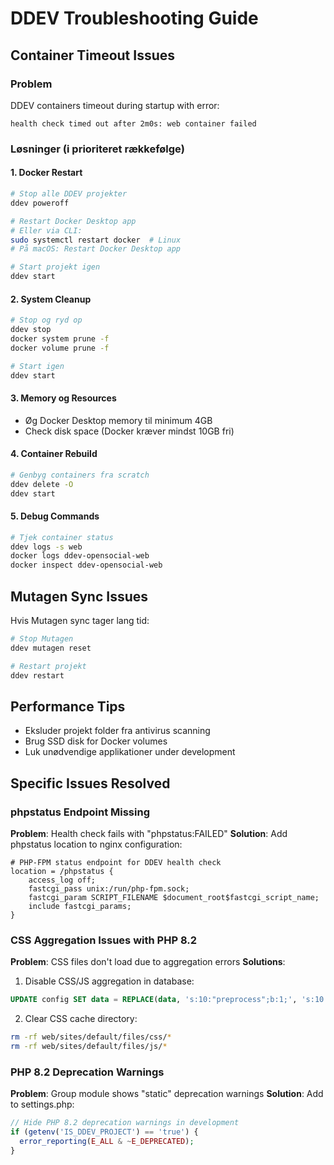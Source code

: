 # DDEV Troubleshooting Guide

## Container Timeout Issues

### Problem
DDEV containers timeout during startup with error:
```
health check timed out after 2m0s: web container failed
```

### Løsninger (i prioriteret rækkefølge)

#### 1. Docker Restart
```bash
# Stop alle DDEV projekter
ddev poweroff

# Restart Docker Desktop app
# Eller via CLI:
sudo systemctl restart docker  # Linux
# På macOS: Restart Docker Desktop app

# Start projekt igen
ddev start
```

#### 2. System Cleanup
```bash
# Stop og ryd op
ddev stop
docker system prune -f
docker volume prune -f

# Start igen
ddev start
```

#### 3. Memory og Resources
- Øg Docker Desktop memory til minimum 4GB
- Check disk space (Docker kræver mindst 10GB fri)

#### 4. Container Rebuild
```bash
# Genbyg containers fra scratch
ddev delete -O
ddev start
```

#### 5. Debug Commands
```bash
# Tjek container status
ddev logs -s web
docker logs ddev-opensocial-web
docker inspect ddev-opensocial-web
```

## Mutagen Sync Issues

Hvis Mutagen sync tager lang tid:
```bash
# Stop Mutagen
ddev mutagen reset

# Restart projekt
ddev restart
```

## Performance Tips

- Eksluder projekt folder fra antivirus scanning
- Brug SSD disk for Docker volumes
- Luk unødvendige applikationer under development

## Specific Issues Resolved

### phpstatus Endpoint Missing
**Problem**: Health check fails with "phpstatus:FAILED"
**Solution**: Add phpstatus location to nginx configuration:

```nginx
# PHP-FPM status endpoint for DDEV health check
location = /phpstatus {
    access_log off;
    fastcgi_pass unix:/run/php-fpm.sock;
    fastcgi_param SCRIPT_FILENAME $document_root$fastcgi_script_name;
    include fastcgi_params;
}
```

### CSS Aggregation Issues with PHP 8.2
**Problem**: CSS files don't load due to aggregation errors
**Solutions**:
1. Disable CSS/JS aggregation in database:
```sql
UPDATE config SET data = REPLACE(data, 's:10:"preprocess";b:1;', 's:10:"preprocess";b:0;') WHERE name = 'system.performance';
```

2. Clear CSS cache directory:
```bash
rm -rf web/sites/default/files/css/*
rm -rf web/sites/default/files/js/*
```

### PHP 8.2 Deprecation Warnings
**Problem**: Group module shows "static" deprecation warnings
**Solution**: Add to settings.php:
```php
// Hide PHP 8.2 deprecation warnings in development
if (getenv('IS_DDEV_PROJECT') == 'true') {
  error_reporting(E_ALL & ~E_DEPRECATED);
}
```